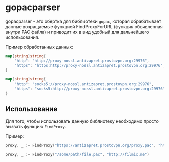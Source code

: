 gopacparser
===========

gopacparser - это обертка для библиотеки `gopac`, которая обрабатывает данные 
возращаемые функцией FindProxyForURL (функция объявленная внутри PAC файла) и
приводит их в вид удобный для дальнейшего использования.

Пример обработанных данных:

```go
map[string]string{
    "http": "http://proxy-nossl.antizapret.prostovpn.org:29976",
    "https": "https:http://proxy-nossl.antizapret.prostovpn.org:29976",
}
```

```go
map[string]string{
    "http": "socks5://proxy-nossl.antizapret.prostovpn.org:29976",
    "https": "socks5:http://proxy-nossl.antizapret.prostovpn.org:29976",
}
```

## Использование

Для того, чтобы использовать данную библиотеку необходимо просто вызвать 
функцию `FindProxy`.

Пример:

```go
proxy, _ := FindProxy("https://antizapret.prostovpn.org/proxy.pac", "http://filmix.me")
```

```go
proxy, _ := FindProxy("/some/path/file.pac", "http://filmix.me")
```
